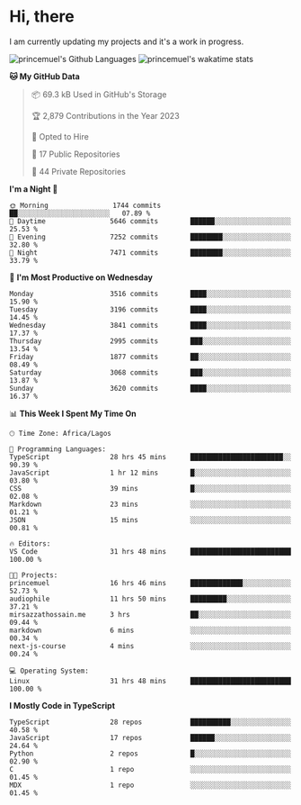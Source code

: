 # Hi, there

<!--
**princemuel/princemuel** is a ✨ _special_ ✨ repository because its `README.md` (this file) appears on your GitHub profile.

Here are some ideas to get you started:

- 🔭 I’m currently working on ...
- 🌱 I’m currently learning ...
- 👯 I’m looking to collaborate on ...
- 🤔 I’m looking for help with ...
- 💬 Ask me about ...
- 📫 How to reach me: ...
- 😄 Pronouns: ...
- ⚡ Fun fact: ...
-->

I am currently updating my projects and it's a work in progress.

![princemuel's Github Languages](https://github-readme-stats.vercel.app/api/top-langs/?username=princemuel&text_color=586069&layout=compact&hide_border=true&title_color=0366d6&count_private=true&include_all_commits=true&theme=tokyonight&show_icons=true)
![princemuel's wakatime stats](https://github-readme-stats.vercel.app/api/wakatime?username=princemuel&text_color=586069&layout=compact&hide_border=true&title_color=0366d6&count_private=true&include_all_commits=true&theme=tokyonight&show_icons=true)

<!--START_SECTION:waka-->
**🐱 My GitHub Data** 

> 📦 69.3 kB Used in GitHub's Storage 
 > 
> 🏆 2,879 Contributions in the Year 2023
 > 
> 💼 Opted to Hire
 > 
> 📜 17 Public Repositories 
 > 
> 🔑 44 Private Repositories 
 > 
**I'm a Night 🦉** 

```text
🌞 Morning                1744 commits        ██░░░░░░░░░░░░░░░░░░░░░░░   07.89 % 
🌆 Daytime                5646 commits        ██████░░░░░░░░░░░░░░░░░░░   25.53 % 
🌃 Evening                7252 commits        ████████░░░░░░░░░░░░░░░░░   32.80 % 
🌙 Night                  7471 commits        ████████░░░░░░░░░░░░░░░░░   33.79 % 
```
📅 **I'm Most Productive on Wednesday** 

```text
Monday                   3516 commits        ████░░░░░░░░░░░░░░░░░░░░░   15.90 % 
Tuesday                  3196 commits        ████░░░░░░░░░░░░░░░░░░░░░   14.45 % 
Wednesday                3841 commits        ████░░░░░░░░░░░░░░░░░░░░░   17.37 % 
Thursday                 2995 commits        ███░░░░░░░░░░░░░░░░░░░░░░   13.54 % 
Friday                   1877 commits        ██░░░░░░░░░░░░░░░░░░░░░░░   08.49 % 
Saturday                 3068 commits        ███░░░░░░░░░░░░░░░░░░░░░░   13.87 % 
Sunday                   3620 commits        ████░░░░░░░░░░░░░░░░░░░░░   16.37 % 
```


📊 **This Week I Spent My Time On** 

```text
🕑︎ Time Zone: Africa/Lagos

💬 Programming Languages: 
TypeScript               28 hrs 45 mins      ███████████████████████░░   90.39 % 
JavaScript               1 hr 12 mins        █░░░░░░░░░░░░░░░░░░░░░░░░   03.80 % 
CSS                      39 mins             █░░░░░░░░░░░░░░░░░░░░░░░░   02.08 % 
Markdown                 23 mins             ░░░░░░░░░░░░░░░░░░░░░░░░░   01.21 % 
JSON                     15 mins             ░░░░░░░░░░░░░░░░░░░░░░░░░   00.81 % 

🔥 Editors: 
VS Code                  31 hrs 48 mins      █████████████████████████   100.00 % 

🐱‍💻 Projects: 
princemuel               16 hrs 46 mins      █████████████░░░░░░░░░░░░   52.73 % 
audiophile               11 hrs 50 mins      █████████░░░░░░░░░░░░░░░░   37.21 % 
mirsazzathossain.me      3 hrs               ██░░░░░░░░░░░░░░░░░░░░░░░   09.44 % 
markdown                 6 mins              ░░░░░░░░░░░░░░░░░░░░░░░░░   00.34 % 
next-js-course           4 mins              ░░░░░░░░░░░░░░░░░░░░░░░░░   00.24 % 

💻 Operating System: 
Linux                    31 hrs 48 mins      █████████████████████████   100.00 % 
```

**I Mostly Code in TypeScript** 

```text
TypeScript               28 repos            ██████████░░░░░░░░░░░░░░░   40.58 % 
JavaScript               17 repos            ██████░░░░░░░░░░░░░░░░░░░   24.64 % 
Python                   2 repos             █░░░░░░░░░░░░░░░░░░░░░░░░   02.90 % 
C                        1 repo              ░░░░░░░░░░░░░░░░░░░░░░░░░   01.45 % 
MDX                      1 repo              ░░░░░░░░░░░░░░░░░░░░░░░░░   01.45 % 
```




<!--END_SECTION:waka-->

